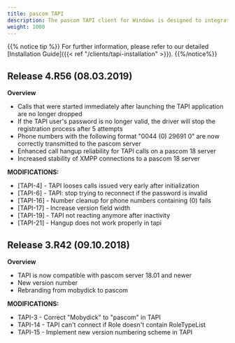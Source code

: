 ```yaml
---
title: pascom TAPI
description: The pascom TAPI client for Windows is designed to integrate TAPI enabled software such as MS Office, ERP and CRM systems etc.
weight: 1000
---
```


{{% notice tip %}}
For further information, please refer to our detailed [Installation Guide]({{< ref "/clients/tapi-installation" >}}).
{{%/notice%}}


## Release 4.R56 (08.03.2019)

**Overview**

- Calls that were started immediately after launching the TAPI application are no longer dropped
- If the TAPI user's password is no longer valid, the driver will stop the registration process after 5 attempts 
- Phone numbers with the following format "0044 (0) 29691 0" are now correctly transmitted to the pascom server
- Enhanced call hangup reliability for TAPI calls on a pascom 18 server
- Increased stability of XMPP connections to a pascom 18 server

**MODIFICATIONS:**

- [TAPI-4] - TAPI looses calls issued very early after initialization
- [TAPI-6] - TAPI: stop trying to reconnect if the password is invalid
- [TAPI-16] - Number cleanup for phone numbers containing (0) fails
- [TAPI-17] - Increase version field width
- [TAPI-19] - TAPI not reacting anymore after inactivity
- [TAPI-21] - Hangup does not work properly in tapi


## Release 3.R42 (09.10.2018)

**Overview**

- TAPI is now compatible with pascom server 18.01 and newer
- New version number
- Rebranding from mobydick to pascom

**MODIFICATIONS:**

- TAPI-3 - Correct "Mobydick" to "pascom" in TAPI
- TAPI-14 - TAPI can't connect if Role doesn't contain RoleTypeList
- TAPI-15 - Implement new version numbering scheme in TAPI